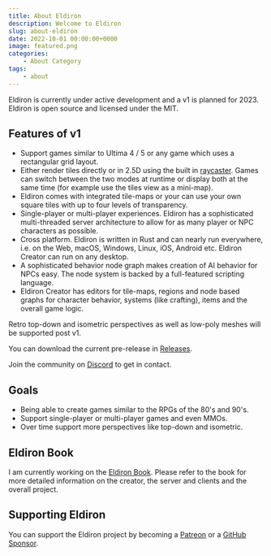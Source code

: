 ```yaml
---
title: About Eldiron
description: Welcome to Eldiron
slug: about-eldiron
date: 2022-10-01 00:00:00+0000
image: featured.png
categories:
    - About Category
tags:
    - about
---
```


Eldiron is currently under active development and a v1 is planned for 2023. Eldiron is open source and licensed under the MIT.

## Features of v1

* Support games similar to Ultima 4 / 5 or any game which uses a rectangular grid layout.
* Either render tiles directly or in 2.5D using the built in [raycaster](https://github.com/markusmoenig/Raycaster). Games can switch between the two modes at runtime or display both at the same time (for example use the tiles view as a mini-map).
* Eldiron comes with integrated tile-maps or your can use your own square tiles with up to four levels of transparency.
* Single-player or multi-player experiences. Eldiron has a sophisticated multi-threaded server architecture to allow for as many player or NPC characters as possible.
* Cross platform. Eldiron is written in Rust and can nearly run everywhere, i.e. on the Web, macOS, Windows, Linux, iOS, Android etc. Eldiron Creator can run on any desktop.
* A sophisticated behavior node graph makes creation of AI behavior for NPCs easy. The node system is backed by a full-featured scripting language.
* Eldiron Creator has editors for tile-maps, regions and node based graphs for character behavior, systems (like crafting), items and the overall game logic.

Retro top-down and isometric perspectives as well as low-poly meshes will be supported post v1.

You can download the current pre-release in [Releases](https://github.com/markusmoenig/Eldiron/releases).

Join the community on [Discord](https://discord.gg/ZrNj6baSZU) to get in contact.

## Goals

* Being able to create games similar to the RPGs of the 80's and 90's.
* Support single-player or multi-player games and even MMOs.
* Over time support more perspectives like top-down and isometric.

## Eldiron Book

I am currently working on the [Eldiron Book](https://book.eldiron.com). Please refer to the book for more detailed information on the creator, the server and clients and the overall project.

## Supporting Eldiron

You can support the Eldiron project by becoming a [Patreon](https://patreon.com/eldiron) or a [GitHub Sponsor](https://github.com/sponsors/markusmoenig).